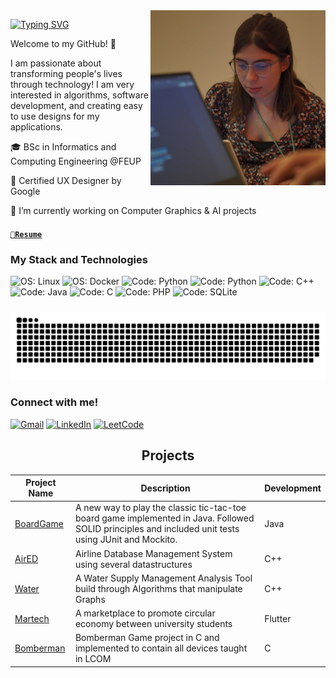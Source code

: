 <img align="right" alt="brown hair girl studing in her computer" height="280px" src="./me.jpg">

<a href="https://git.io/typing-svg"><img src="https://readme-typing-svg.demolab.com?font=Fira+Code&weight=900&size=30&pause=1000&color=A32FF7&random=false&width=435&lines=Hello+World%2C+I%E2%80%99m+Amanda!" alt="Typing SVG" /></a>

Welcome to my GitHub! 👋

<p align="left"> I am passionate about transforming people's lives through technology! I am very interested in algorithms, software development, and creating easy to use designs for my applications.

<p align="left">🎓 BSc in Informatics and Computing Engineering @FEUP
  <p align="left">🎨 Certified UX Designer by Google
<p align="left">🔭 I’m currently working on Computer Graphics & AI projects 
  
<h4 align="left"> <a href="https://docs.google.com/document/d/153bGeB0R2hThXXXn_RF-zpdSJtw8rIEF/edit?usp=sharing&ouid=115411933896070971682&rtpof=true&sd=true"><code>📃Resume</code></a>


<h3 align="left">My Stack and Technologies</h3>

![OS: Linux](https://img.shields.io/badge/OS-Linux-AF00F6?style=flat&logo=Linux&logoColor=white)
![OS: Docker](https://img.shields.io/badge/docker-AF00F6?style=flat&logo=docker&logoColor=white)
![Code: Python](https://img.shields.io/badge/Code-Python-AF00F6?style=flat&logo=Python&logoColor=white)
![Code: Python](https://img.shields.io/badge/Django-AF00F6?style=flat&logo=django&logoColor=white)
![Code: C++](https://img.shields.io/badge/Code-C%2B%2B-AF00F6?style=flat&logo=C%2B%2B&logoColor=white)
![Code: Java](https://img.shields.io/badge/Code-Java-AF00F6?style=flat&logo=Java&logoColor=white)
![Code: C](https://img.shields.io/badge/Code-C-AF00F6?style=flat&logo=C&logoColor=white)
![Code: PHP](https://img.shields.io/badge/Code-PHP-AF00F6?style=flat&logo=PHP&logoColor=white)
![Code: SQLite](https://img.shields.io/badge/SQLite-AF00F6?style=flat&logo=sqlite&logoColor=white)

<h3></h3>

<picture>
  <source
    media="(prefers-color-scheme: dark)"
    srcset="https://raw.githubusercontent.com/platane/snk/output/github-contribution-grid-snake-dark.svg"
  />
  <source
    media="(prefers-color-scheme: light)"
    srcset="https://raw.githubusercontent.com/platane/snk/output/github-contribution-grid-snake.svg"
  />
  <img
    alt="github contribution grid snake animation"
    src="https://raw.githubusercontent.com/platane/snk/output/github-contribution-grid-snake.svg"
  />
</picture>

<h3 align="left">Connect with me!</h3>

[![Gmail](https://img.shields.io/badge/-gmail-A32FF7?style=for-the-badge&logo=gmail&logoColor=FFF)](mailto:amandatartarotti@gmail.com)
[![LinkedIn](https://img.shields.io/badge/LinkedIn-A32FF7?style=for-the-badge&logo=linkedin&logoColor=FFF)](https://www.linkedin.com/in/amandatartarottisilva/)
[![LeetCode](https://img.shields.io/badge/LeetCode-A32FF7?style=for-the-badge&logo=leetcode&logoColor=FFF)](https://leetcode.com/u/amanda_silva/)

<h2 align = "center" >Projects</h2>
<p align = "center">

| Project Name            | Description                                                                                                                                                   | Development |
|-------------------------|---------------------------------------------------------------------------------------------------------------------------------------------------------------|-------------|
| [BoardGame](https://github.com/AmandaTartarotti/ticktacktoe)  | A new way to play the classic tic-tac-toe board game implemented in Java. Followed SOLID principles and included unit tests using JUnit and Mockito.                                                                                                         |    Java    |
| [AirED](https://github.com/AmandaTartarotti/aired)     | Airline Database Management System using several datastructures                                                                                        | C++        |
| [Water](https://github.com/peucastro/DA2324_PRJ1_G184) | A Water Supply Management Analysis Tool build through Algorithms that manipulate Graphs                                                                          | C++       |
| [Martech](https://github.com/FEUP-LEIC-ES-2023-24/2LEIC13T1)     | A marketplace to promote circular economy between university students                                     | Flutter        |
| [Bomberman](https://github.com/AmandaTartarotti/bomberman_c)  | Bomberman Game project in C and implemented to contain all devices taught in LCOM                                                      | C        |
